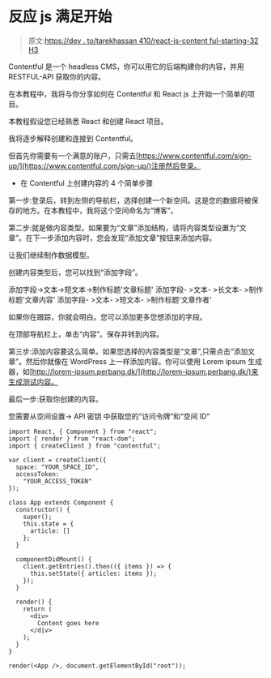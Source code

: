 # 反应 js 满足开始

> 原文:[https://dev . to/tarekhassan 410/react-js-content ful-starting-32 H3](https://dev.to/tarekhassan410/react-js-contentful-starting-32h3)

Contentful 是一个 headless CMS，你可以用它的后端构建你的内容，并用 RESTFUL-API 获取你的内容。

在本教程中，我将与你分享如何在 Contentful 和 React js 上开始一个简单的项目。

本教程假设您已经熟悉 React 和创建 React 项目。

我将逐步解释创建和连接到 Contentful。

但首先你需要有一个满意的账户，只需去[https://www.contentful.com/sign-up/](https://www.contentful.com/sign-up/)注册然后登录。

*   在 Contentful 上创建内容的 4 个简单步骤

第一步:登录后，转到左侧的导航栏，选择创建一个新空间。这是您的数据将被保存的地方。在本教程中，我将这个空间命名为“博客”。

第二步:就是做内容类型。如果要为“文章”添加结构，请将内容类型设置为“文章”。在下一步添加内容时，您会发现“添加文章”按钮来添加内容。

让我们继续制作数据模型。

创建内容类型后，您可以找到“添加字段”。

添加字段->文本->短文本->制作标题'文章标题'
添加字段- >文本- >长文本- >制作标题'文章内容'
添加字段- >文本- >短文本- >制作标题'文章作者'

如果你在跟踪，你就会明白。您可以添加更多您想添加的字段。

在顶部导航栏上，单击“内容”。保存并转到内容。

第三步:添加内容要这么简单。如果您选择的内容类型是“文章”,只需点击“添加文章”。然后你就像在 WordPress 上一样添加内容。你可以使用 Lorem ipsum 生成器，如[http://lorem-ipsum.perbang.dk/](http://lorem-ipsum.perbang.dk/)来生成测试内容。

最后一步:获取你创建的内容。

您需要从空间设置-> API 密钥
中获取您的“访问令牌”和“空间 ID”

```
import React, { Component } from "react";
import { render } from "react-dom";
import { createClient } from "contentful";

var client = createClient({
  space: "YOUR_SPACE_ID",
  accessToken:
    "YOUR_ACCESS_TOKEN"
});

class App extends Component {
  constructor() {
    super();
    this.state = {
      article: []
    };
  }

  componentDidMount() {
    client.getEntries().then(({ items }) => {
      this.setState({ articles: items });
    });
  }

  render() {
    return (
      <div>
        Content goes here
      </div>
    );
  }
}

render(<App />, document.getElementById("root")); 
```